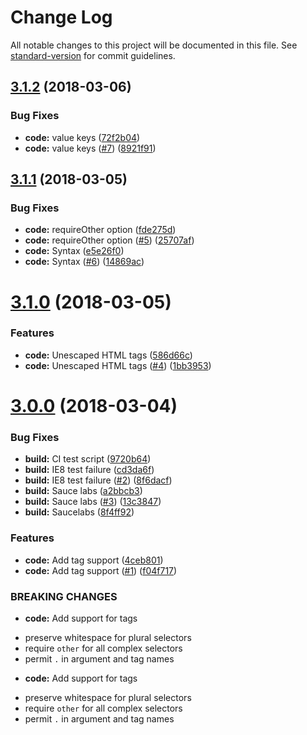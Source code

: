 # Change Log

All notable changes to this project will be documented in this file. See [standard-version](https://github.com/conventional-changelog/standard-version) for commit guidelines.

<a name="3.1.2"></a>
## [3.1.2](https://github.com/adam-26/intl-messageformat/compare/v3.1.1...v3.1.2) (2018-03-06)


### Bug Fixes

* **code:** value keys ([72f2b04](https://github.com/adam-26/intl-messageformat/commit/72f2b04))
* **code:** value keys ([#7](https://github.com/adam-26/intl-messageformat/issues/7)) ([8921f91](https://github.com/adam-26/intl-messageformat/commit/8921f91))



<a name="3.1.1"></a>
## [3.1.1](https://github.com/adam-26/intl-messageformat/compare/v3.1.0...v3.1.1) (2018-03-05)


### Bug Fixes

* **code:** requireOther option ([fde275d](https://github.com/adam-26/intl-messageformat/commit/fde275d))
* **code:** requireOther option  ([#5](https://github.com/adam-26/intl-messageformat/issues/5)) ([25707af](https://github.com/adam-26/intl-messageformat/commit/25707af))
* **code:** Syntax ([e5e26f0](https://github.com/adam-26/intl-messageformat/commit/e5e26f0))
* **code:** Syntax ([#6](https://github.com/adam-26/intl-messageformat/issues/6)) ([14869ac](https://github.com/adam-26/intl-messageformat/commit/14869ac))



<a name="3.1.0"></a>
# [3.1.0](https://github.com/adam-26/intl-messageformat/compare/v3.0.0...v3.1.0) (2018-03-05)


### Features

* **code:** Unescaped HTML tags ([586d66c](https://github.com/adam-26/intl-messageformat/commit/586d66c))
* **code:** Unescaped HTML tags ([#4](https://github.com/adam-26/intl-messageformat/issues/4)) ([1bb3953](https://github.com/adam-26/intl-messageformat/commit/1bb3953))



<a name="3.0.0"></a>
# [3.0.0](https://github.com/adam-26/intl-messageformat/compare/v2.2.0...v3.0.0) (2018-03-04)


### Bug Fixes

* **build:** CI test script ([9720b64](https://github.com/adam-26/intl-messageformat/commit/9720b64))
* **build:** IE8 test failure ([cd3da6f](https://github.com/adam-26/intl-messageformat/commit/cd3da6f))
* **build:** IE8 test failure ([#2](https://github.com/adam-26/intl-messageformat/issues/2)) ([8f6dacf](https://github.com/adam-26/intl-messageformat/commit/8f6dacf))
* **build:** Sauce labs ([a2bbcb3](https://github.com/adam-26/intl-messageformat/commit/a2bbcb3))
* **build:** Sauce labs ([#3](https://github.com/adam-26/intl-messageformat/issues/3)) ([13c3847](https://github.com/adam-26/intl-messageformat/commit/13c3847))
* **build:** Saucelabs ([8f4ff92](https://github.com/adam-26/intl-messageformat/commit/8f4ff92))


### Features

* **code:** Add tag support ([4ceb801](https://github.com/adam-26/intl-messageformat/commit/4ceb801))
* **code:** Add tag support ([#1](https://github.com/adam-26/intl-messageformat/issues/1)) ([f04f717](https://github.com/adam-26/intl-messageformat/commit/f04f717))


### BREAKING CHANGES

* **code:** Add support for tags
 - preserve whitespace for plural selectors
 - require `other` for all complex selectors
 - permit `.` in argument and tag names
* **code:** Add support for tags
 - preserve whitespace for plural selectors
 - require `other` for all complex selectors
 - permit `.` in argument and tag names
